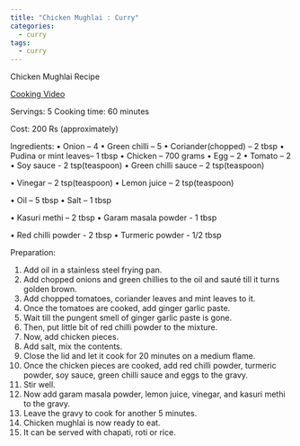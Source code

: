 ```yaml
---
title: "Chicken Mughlai : Curry"
categories:
  - curry
tags:
  - curry
---
```

Chicken Mughlai Recipe

[Cooking Video](https://www.youtube.com/watch?v=xAAfu90pzWA)

Servings: 5
Cooking time: 60 minutes

Cost: 200 Rs (approximately)


Ingredients:
• Onion – 4
• Green chilli – 5
• Coriander(chopped) – 2 tbsp
• Pudina or mint leaves– 1 tbsp
• Chicken – 700 grams
• Egg – 2
• Tomato – 2
• Soy sauce - 2 tsp(teaspoon)
• Green chilli sauce – 2 tsp(teaspoon)

• Vinegar – 2 tsp(teaspoon)
• Lemon juice – 2 tsp(teaspoon)

• Oil – 5 tbsp
• Salt – 1 tbsp

• Kasuri methi – 2 tbsp
• Garam masala powder - 1 tbsp

• Red chilli powder - 2 tbsp
• Turmeric powder - 1/2 tbsp





Preparation:


1. Add oil in a stainless steel frying pan.
2. Add chopped onions and green chillies to the oil and sauté till it       turns golden brown.
3. Add chopped tomatoes, coriander leaves and mint leaves to it.
4. Once the tomatoes are cooked, add ginger garlic paste.
5. Wait till the pungent smell of ginger garlic paste is gone.
6. Then, put little bit of red chilli powder to the mixture.
7. Now, add chicken pieces.
8. Add salt, mix the contents.
9. Close the lid and let it cook for 20 minutes on a medium flame.
10. Once the chicken pieces are cooked, add red chilli powder, turmeric powder, soy sauce, green chilli sauce and eggs to the gravy.
11. Stir well.
12. Now add garam masala powder, lemon juice, vinegar, and kasuri methi to the gravy.
13. Leave the gravy to cook for another 5 minutes.
14. Chicken mughlai is now ready to eat.
15. It can be served  with chapati, roti or rice.
